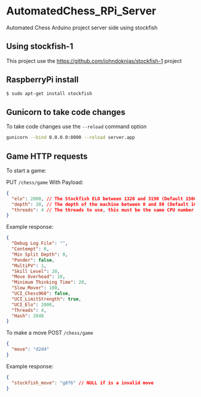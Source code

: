 # AutomatedChess_RPi_Server
Automated Chess Arduino project server side using stockfish

## Using stockfish-1
This project use the https://github.com/johndoknjas/stockfish-1 project

## RaspberryPi install
```bash
$ sudo apt-get install stockfish
```

## Gunicorn to take code changes
To take code changes use the `--reload` command option

```bash
gunicorn --bind 0.0.0.0:8000 --reload server.app
```

## Game HTTP requests
To start a game:

PUT `/chess/game`
With Payload:
```JSON
{
  "elo": 2000, // The Stockfish ELO between 1320 and 3190 (Default 1500)
  "depth": 20, // The depth of the machine between 0 and 80 (Default 10)
  "threads": 4 // The threads to use, this must be the same CPU number (Default 2)
}
```
Example response:
```jSON
{
  "Debug Log File": "",
  "Contempt": 0,
  "Min Split Depth": 0,
  "Ponder": false,
  "MultiPV": 1,
  "Skill Level": 20,
  "Move Overhead": 10,
  "Minimum Thinking Time": 20,
  "Slow Mover": 100,
  "UCI_Chess960": false,
  "UCI_LimitStrength": true,
  "UCI_Elo": 2000,
  "Threads": 4,
  "Hash": 2048
}
```

To make a move
POST `/chess/game`
```JSON
{
  "move": "d2d4"
}
```
Example response:
```JSON
{
  "stockfish_move": "g8f6" // NULL if is a invalid move
}
```
